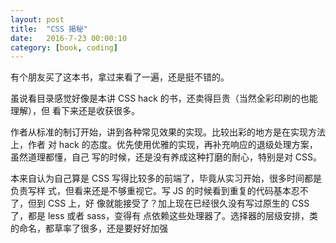```yaml
---
layout: post
title:  "CSS 揭秘"
date:   2016-7-23 00:00:10
category: [book, coding]
---
```


有个朋友买了这本书，拿过来看了一遍，还是挺不错的。

虽说看目录感觉好像是本讲 CSS hack 的书，还卖得巨贵（当然全彩印刷的也能理解），但
看下来还是收获很多。

作者从标准的制订开始，讲到各种常见效果的实现。比较出彩的地方是在实现方法上，作者
对 hack 的态度。优先使用优雅的实现，再补充响应的退级处理方案，虽然道理都懂，自己
写的时候，还是没有养成这种打磨的耐心，特别是对 CSS。

本来自认为自己算是 CSS 写得比较多的前端了，毕竟从实习开始，很多时间都是负责写样
式，但看来还是不够重视它。写 JS 的时候看到重复的代码基本忍不了，但到 CSS 上，好
像就能接受了？加上现在已经很久没有写过原生的 CSS 了，都是 less 或者 sass，变得有
点依赖这些处理器了。选择器的层级安排，类的命名，都草率了很多，还是要好好加强

